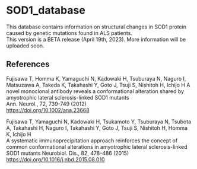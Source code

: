 # SOD1_database
This database contains information on structural changes in SOD1 protein caused by genetic mutations found in ALS patients.  
This version is a BETA release (April 19th, 2023). More information will be uploaded soon.  




## References 
Fujisawa T, Homma K, Yamaguchi N, Kadowaki H, Tsuburaya N, Naguro I, Matsuzawa A, Takeda K, Takahashi Y, Goto J, Tsuji S, Nishitoh H, Ichijo H
A novel monoclonal antibody reveals a conformational alteration shared by amyotrophic lateral sclerosis-linked SOD1 mutants  
Ann. Neurol., 72, 739-749 (2012)  
https://doi.org/10.1002/ana.23668

Fujisawa T, Yamaguchi N, Kadowaki H, Tsukamoto Y, Tsuburaya N, Tsubota A, Takahashi H, Naguro I, Takahashi Y, Goto J, Tsuji S, Nishitoh H, Homma K, Ichijo H  
A systematic immunoprecipitation approach reinforces the concept of common conformational alterations in amyotrophic lateral sclerosis-linked SOD1 mutants
Neurobiol. Dis., 82, 478-486 (2015)  
https://doi.org/10.1016/j.nbd.2015.08.010


